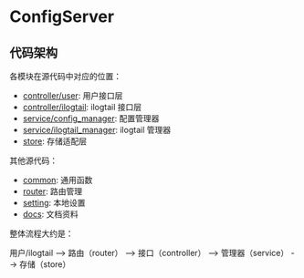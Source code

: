 # ConfigServer

## 代码架构

各模块在源代码中对应的位置：

* [controller/user](controller/user): 用户接口层
* [controller/ilogtail](controller/ilogtail): ilogtail 接口层
* [service/config_manager](service/config_manager): 配置管理器
* [service/ilogtail_manager](service/ilogtail_manager): ilogtail 管理器
* [store](store): 存储适配层

其他源代码：

* [common](common): 通用函数
* [router](router): 路由管理
* [setting](setting): 本地设置
* [docs](docs): 文档资料

整体流程大约是：

用户/ilogtail --> 路由（router） --> 接口（controller） --> 管理器（service） --> 存储（store）
